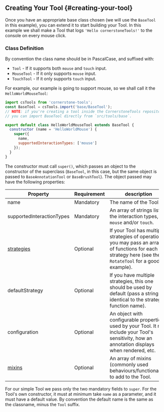 ## Creating Your Tool {#creating-your-tool}

Once you have an appropriate base class chosen (we will use the `BaseTool` in this example), you can extend it to start building your Tool. In this example we shall make a Tool that logs `'Hello cornerstoneTools!'` to the console on every mouse click.

### Class Definition

By convention the class name should be in PascalCase, and suffixed with:
- `Tool` - If it supports both `mouse` and `touch` input.
- `MouseTool` - If it only supports `mouse` input.
- `TouchTool` - If it only supports `touch` input.

For example, our example is going to support mouse, so we shall call it the `HelloWorldMouseTool`:

```js
import csTools from 'cornerstone-tools';
const BaseTool = csTools.import('base/BaseTool');
// NOTE: if you're creating a tool inside the CornerstoneTools repository
// you can import BaseTool directly from `src/tools/base`.

export default class HelloWorldMouseTool extends BaseTool {
  constructor (name = 'HelloWorldMouse') {
    super({
      name,
      supportedInteractionTypes: ['mouse']
    });
  }
}
```

The constructor must call `super()`, which passes an object to the constructor of the superclass (`BaseTool`, in this case, but the same object is passed to `BaseAnnotationTool` or `BaseBrushTool`). The object passed may have the following properties:

| Property | Requirement | description |
|----------|-------|-------------|
| name| Mandatory | The name of the Tool. |
| supportedInteractionTypes | Mandatory | An array of strings listing the interaction types, `mouse` and/or `touch`.|
| [strategies](../anatomy-of-a-tool/index.md#strategies) | Optional | If your Tool has multiple strategies of operation, you may pass an array of functions for each strategy here (see the `RotateTool` for a good example).|
| defaultStrategy | Optional | If you have multiple strategies, this one should be used by default (pass a string identical to the strategy function name). |
| configuration | Optional | An object with configurable properties used by your Tool. It may include your Tool's sensitivity, how an annotation displays when rendered, etc. |
| [mixins](../anatomy-of-a-tool/index.md#mixins) | Optional | An array of mixins (commonly used behaviours/functionality) to add to the Tool.|

For our simple Tool we pass only the two mandatory fields to `super`. For the Tool's own constructor, it must at minimum take `name` as a parameter, and it must have a default value. By convention the default name is the same as the classname, minus the `Tool` suffix.
